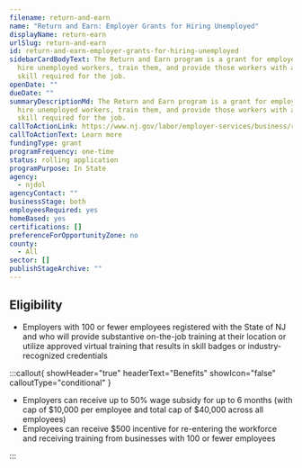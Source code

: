 ```yaml
---
filename: return-and-earn
name: "Return and Earn: Employer Grants for Hiring Unemployed"
displayName: return-earn
urlSlug: return-and-earn
id: return-and-earn-employer-grants-for-hiring-unemployed
sidebarCardBodyText: The Return and Earn program is a grant for employers who
  hire unemployed workers, train them, and provide those workers with a new
  skill required for the job.
openDate: ""
dueDate: ""
summaryDescriptionMd: The Return and Earn program is a grant for employers who
  hire unemployed workers, train them, and provide those workers with a new
  skill required for the job.
callToActionLink: https://www.nj.gov/labor/employer-services/business/returnandearn.shtml
callToActionText: Learn more
fundingType: grant
programFrequency: one-time
status: rolling application
programPurpose: In State
agency:
  - njdol
agencyContact: ""
businessStage: both
employeesRequired: yes
homeBased: yes
certifications: []
preferenceForOpportunityZone: no
county:
  - All
sector: []
publishStageArchive: ""
---
```

## Eligibility

* Employers with 100 or fewer employees registered with the State of NJ and who will provide substantive on-the-job training at their location or utilize approved virtual training that results in skill badges or industry-recognized credentials

:::callout{ showHeader="true" headerText="Benefits" showIcon="false" calloutType="conditional" }

* Employers can receive up to 50% wage subsidy for up to 6 months (with cap of $10,000 per employee and total cap of $40,000 across all employees)
* Employees can receive $500 incentive for re-entering the workforce and receiving training from businesses with 100 or fewer employees

:::